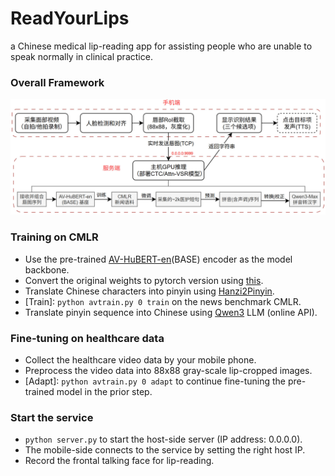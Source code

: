 # ReadYourLips
a Chinese medical lip-reading app for assisting people who are unable to speak normally in clinical practice.

### Overall Framework

![app framework](imgs/app.jpg)


### Training on CMLR
- Use the pre-trained [AV-HuBERT-en](https://facebookresearch.github.io/av_hubert)(BASE) encoder as the model backbone.
- Convert the original weights to pytorch version using [this](https://github.com/kyushusouth/avhubert).
- Translate Chinese characters into pinyin using [Hanzi2Pinyin](https://github.com/mozillazg/python-pinyin).
- [Train]: `python avtrain.py 0 train` on the news benchmark CMLR.
- Translate pinyin sequence into Chinese using [Qwen3](https://github.com/QwenLM/Qwen3) LLM (online API).


### Fine-tuning on healthcare data
- Collect the healthcare video data by your mobile phone.
- Preprocess the video data into 88x88 gray-scale lip-cropped images.
- [Adapt]:  `python avtrain.py 0 adapt` to continue fine-tuning the pre-trained model in the prior step.


### Start the service
- `python server.py` to start the host-side server (IP address: 0.0.0.0).
- The mobile-side connects to the service by setting the right host IP.
- Record the frontal talking face for lip-reading.
